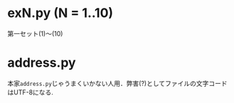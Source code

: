 
# exN.py (N = 1..10)

第一セット(1)〜(10)

# address.py

本家`address.py`じゃうまくいかない人用．弊害(?)としてファイルの文字コードはUTF-8になる.

